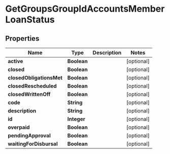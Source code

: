 

# GetGroupsGroupIdAccountsMemberLoanStatus


## Properties

| Name | Type | Description | Notes |
|------------ | ------------- | ------------- | -------------|
|**active** | **Boolean** |  |  [optional] |
|**closed** | **Boolean** |  |  [optional] |
|**closedObligationsMet** | **Boolean** |  |  [optional] |
|**closedRescheduled** | **Boolean** |  |  [optional] |
|**closedWrittenOff** | **Boolean** |  |  [optional] |
|**code** | **String** |  |  [optional] |
|**description** | **String** |  |  [optional] |
|**id** | **Integer** |  |  [optional] |
|**overpaid** | **Boolean** |  |  [optional] |
|**pendingApproval** | **Boolean** |  |  [optional] |
|**waitingForDisbursal** | **Boolean** |  |  [optional] |



